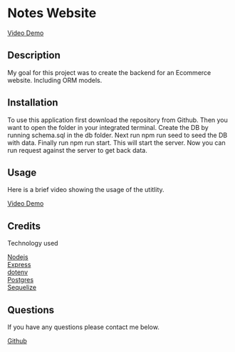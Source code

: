 
  # Notes Website
  
[Video Demo](https://drive.google.com/file/d/1qLzNEmQ1zJsph8qW9L6nuBu8eAG8QtQj/view?usp=drive_link)

## Description
  
My goal for this project was to create the backend for an Ecommerce website.  Including ORM models.


## Installation
  
To use this application first download the repository from Github.  Then you want to open the folder in your integrated terminal.  Create the DB by running schema.sql in the db folder.  Next run npm run seed to seed the DB with data.  Finally run npm run start.  This will start the server.  Now you can run request against the server to get back data.
  
## Usage

Here is a brief video showing the usage of the utitlity.

[Video Demo](https://drive.google.com/file/d/1qLzNEmQ1zJsph8qW9L6nuBu8eAG8QtQj/view?usp=drive_link)



## Credits

Technology used

[Nodejs](https://nodejs.org/en)\
[Express](https://expressjs.com/)\
[dotenv](https://www.npmjs.com/package/dotenv)\
[Postgres](https://www.postgresql.org/)\
[Sequelize](https://sequelize.org/)

## Questions

If you have any questions please contact me below.

[Github](https://github.com/jakerasmusson)

